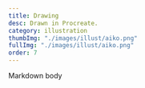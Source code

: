 ```yaml
---
title: Drawing
desc: Drawn in Procreate.
category: illustration
thumbImg: "./images/illust/aiko.png"
fullImg: "./images/illust/aiko.png"
order: 7
---
```

Markdown body